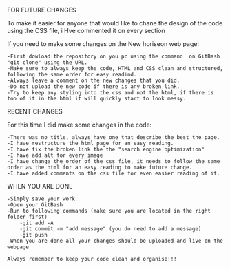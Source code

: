 FOR FUTURE CHANGES

To make it easier for anyone that would like to chane the design of the code using the CSS file, i Hve commented it on every section

If you need to make some changes on the New horiseon web page:

    -First dowload the repository on you pc using the command  on GitBash  "git clone" using the URL.
    -Make sure to always keep the code, HTML and CSS clean and structured, following the same order for easy readind.
    -Always leave a comment on the new changes that you did.
    -Do not upload the new code if there is any broken link.
    -Try to keep any styling into the css and not the html, if there is too of it in the html it will quickly start to look messy.


RECENT CHANGES

For this time I did make some changes in the code:

    -There was no title, always have one that describe the best the page.
    -I have restructure the html page for an easy reading.
    -I have fix the broken link the the "search engine optimization"
    -I have add alt for every image
    -I have change the order of the css file, it needs to follow the same order as the html for an easy reading to make future change.
    -I have added comments on the css file for even easier reading of it.

WHEN YOU ARE DONE

    -Simply save your work
    -Open your GitBash
    -Run to following commands (make sure you are located in the right folder first)
        -git add -A
        -git commit -m "add message" (you do need to add a message)
        -git push
    -When you are done all your changes should be uploaded and live on the webpage

    Always remember to keep your code clean and organise!!!

